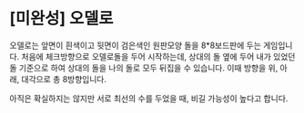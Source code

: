 # [미완성] 오델로

오델로는 앞면이 흰색이고 뒷면이 검은색인 원판모양 돌을 8*8보드판에 두는 게임입니다. 처음에 체크방향으로 오델로돌을 두어 시작하는데, 상대의 돌 옆에 두어 내가 있었던 돌 기준으로 하여 상대의 돌을 나의 돌로 모두 뒤집을 수 있습니다. 이때 방향을 위, 아래, 대각으로 총 8방향입니다.

아직은 확실하지는 않지만 서로 최선의 수를 두었을 때, 비길 가능성이 높다고 합니다.
